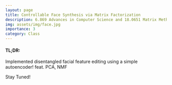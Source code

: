 ```yaml
---
layout: page
title: Controllable Face Synthesis via Matrix Factorization
description: 6.869 Advances in Computer Science and 18.0651 Matrix Methods, Fall 2022 
img: assets/img/face.jpg
importance: 3
category: Class
---
```

#### TL;DR:
 Implemented disentangled facial feature editing using a simple autoencoder! feat. PCA, NMF

Stay Tuned!